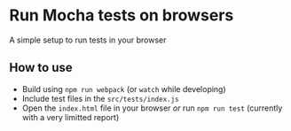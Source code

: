 # Run Mocha tests on browsers

A simple setup to run tests in your browser

## How to use
* Build using `npm run webpack` (or `watch` while developing)
* Include test files in the `src/tests/index.js`
* Open the `index.html` file in your browser _or_ run `npm run test` (currently with a very limitted report)
